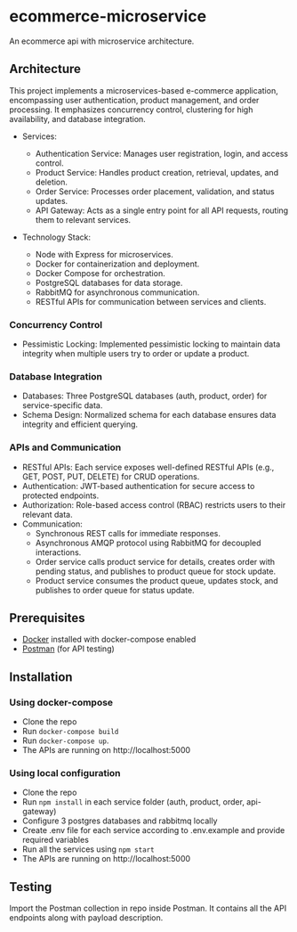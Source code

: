 # ecommerce-microservice

An ecommerce api with microservice architecture.

## Architecture

This project implements a microservices-based e-commerce application, encompassing user authentication, product management, and order processing. It emphasizes concurrency control, clustering for high availability, and database integration.

- Services:

  - Authentication Service: Manages user registration, login, and access control.
  - Product Service: Handles product creation, retrieval, updates, and deletion.
  - Order Service: Processes order placement, validation, and status updates.
  - API Gateway: Acts as a single entry point for all API requests, routing them to relevant services.

- Technology Stack:

  - Node with Express for microservices.
  - Docker for containerization and deployment.
  - Docker Compose for orchestration.
  - PostgreSQL databases for data storage.
  - RabbitMQ for asynchronous communication.
  - RESTful APIs for communication between services and clients.

### Concurrency Control

- Pessimistic Locking: Implemented pessimistic locking to maintain data integrity when multiple users try to order or update a product.

### Database Integration

- Databases: Three PostgreSQL databases (auth, product, order) for service-specific data.
- Schema Design: Normalized schema for each database ensures data integrity and efficient querying.

### APIs and Communication

- RESTful APIs: Each service exposes well-defined RESTful APIs (e.g., GET, POST, PUT, DELETE) for CRUD operations.
- Authentication: JWT-based authentication for secure access to protected endpoints.
- Authorization: Role-based access control (RBAC) restricts users to their relevant data.
- Communication:
  - Synchronous REST calls for immediate responses.
  - Asynchronous AMQP protocol using RabbitMQ for decoupled interactions.
  - Order service calls product service for details, creates order with pending status, and publishes to product queue for stock update.
  - Product service consumes the product queue, updates stock, and publishes to order queue for status update.

## Prerequisites

- [Docker](https://www.docker.com) installed with docker-compose enabled
- [Postman](https://www.postman.com/downloads/) (for API testing)

## Installation

### Using docker-compose

- Clone the repo
- Run `docker-compose build`
- Run `docker-compose up`.
- The APIs are running on http://localhost:5000

### Using local configuration

- Clone the repo
- Run `npm install` in each service folder (auth, product, order, api-gateway)
- Configure 3 postgres databases and rabbitmq locally
- Create .env file for each service according to .env.example and provide required variables
- Run all the services using `npm start`
- The APIs are running on http://localhost:5000

## Testing

Import the Postman collection in repo inside Postman. It contains all the API endpoints along with payload description.
